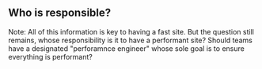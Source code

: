 ## Who is responsible?

Note: All of this information is key to having a fast site. But the question still remains, whose responsibility is it to have a performant site? Should teams have a designated "perforamnce engineer" whose sole goal is to ensure everything is performant? 
